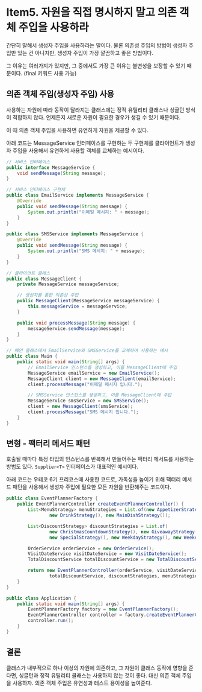 # Item5. 자원을 직접 명시하지 말고 의존 객체 주입을 사용하라

간단히 말해서 생성자 주입을 사용하라는 말이다.
물론 의존성 주입의 방법이 생성자 주입만 있는 건 아니지만, 생성자 주입이 가장 깔끔하고 좋은 방법이다.

그 이유는 여러가지가 있지만, 그 중에서도 가장 큰 이유는 불변성을 보장할 수 있기 때문이다. (final 키워드 사용 가능)

## 의존 객체 주입(생성자 주입) 사용
사용하는 자원에 따라 동작이 달라지는 클래스에는 정적 유틸리티 클래스나 싱글턴 방식이 적합하지 않다. 언제든지 새로운 자원이 필요한 경우가 생길 수 있기 때문이다.

이 때 의존 객체 주입을 사용하면 유연하게 자원을 제공할 수 있다.

아래 코드는 MessageService 인터페이스를 구현하는 두 구현체를 클라이언트가 생성자 주입을 사용해서 유연하게 사용할 객체를 교체하는 예시이다.
```java
// 서비스 인터페이스
public interface MessageService {
    void sendMessage(String message);
}

// 서비스 인터페이스 구현체
public class EmailService implements MessageService {
    @Override
    public void sendMessage(String message) {
        System.out.println("이메일 메시지: " + message);
    }
}

public class SMSService implements MessageService {
    @Override
    public void sendMessage(String message) {
        System.out.println("SMS 메시지: " + message);
    }
}

// 클라이언트 클래스
public class MessageClient {
    private MessageService messageService;

    // 생성자를 통한 의존성 주입
    public MessageClient(MessageService messageService) {
        this.messageService = messageService;
    }

    public void processMessage(String message) {
        messageService.sendMessage(message);
    }
}

// 메인 클래스에서 EmailService와 SMSService를 교체하여 사용하는 예시
public class Main {
    public static void main(String[] args) {
        // EmailService 인스턴스를 생성하고, 이를 MessageClient에 주입
        MessageService emailService = new EmailService();
        MessageClient client = new MessageClient(emailService);
        client.processMessage("이메일 메시지 입니다.");

        // SMSService 인스턴스를 생성하고, 이를 MessageClient에 주입
        MessageService smsService = new SMSService();
        client = new MessageClient(smsService);
        client.processMessage("SMS 메시지 입니다.");
    }
}
```

## 변형 - 팩터리 메서드 패턴
호출될 때마다 특정 타입의 인스턴스를 반복해서 만들어주는 팩터리 메서드를 사용하는 방법도 있다.
`Supplier<T>` 인터페이스가 대표적인 예시이다.

아래 코드는 우테코 6기 프리코스때 사용한 코드로, 가독성을 높이기 위해 팩터리 메서드 패턴을 사용해서 생성자 주입에 필요한 모든 자원을 반환해주는 코드이다.

```java
public class EventPlannerFactory {
    public EventPlannerController createEventPlannerController() {
        List<MenuStrategy> menuStrategies = List.of(new AppetizerStrategy(), new DessertStrategy(),
                new DrinkStrategy(), new MainDishStrategy());

        List<DiscountStrategy> discountStrategies = List.of(
                new ChristmasCountdownStrategy(), new GiveawayStrategy(),
                new SpecialStrategy(), new WeekdayStrategy(), new WeekendStrategy());

        OrderService orderService = new OrderService();
        VisitDateService visitDateService = new VisitDateService();
        TotalDiscountService totalDiscountService = new TotalDiscountService();

        return new EventPlannerController(orderService, visitDateService,
                totalDiscountService, discountStrategies, menuStrategies);
    }
}

public class Application {
    public static void main(String[] args) {
        EventPlannerFactory factory = new EventPlannerFactory();
        EventPlannerController controller = factory.createEventPlannerController();
        controller.run();
    }
}
```

## 결론
클래스가 내부적으로 하나 이상의 자원에 의존하고, 그 자원이 클래스 동작에 영향을 준다면, 싱글턴과 정적 유틸리티 클래스는 사용하지 않는 것이 좋다.
대신 의존 객체 주입을 사용하자. 의존 객체 주입은 유연성과 테스트 용이성을 높여준다.